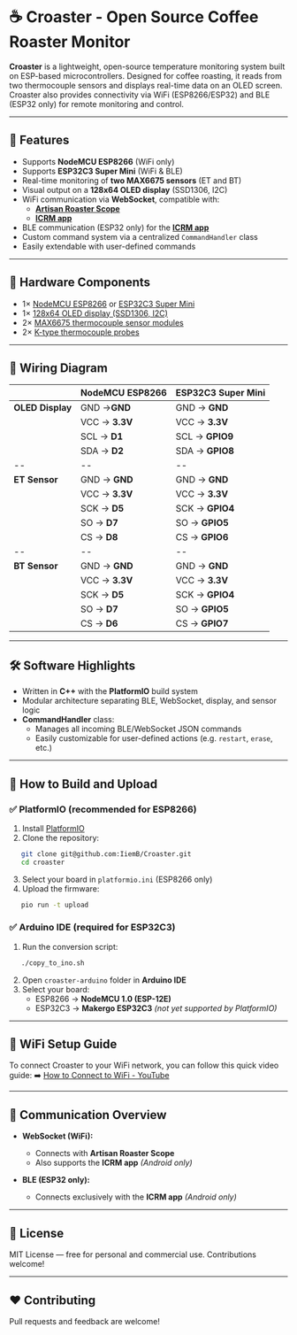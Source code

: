# ☕ Croaster - Open Source Coffee Roaster Monitor

**Croaster** is a lightweight, open-source temperature monitoring system built on ESP-based microcontrollers. Designed for coffee roasting, it reads from two thermocouple sensors and displays real-time data on an OLED screen. Croaster also provides connectivity via WiFi (ESP8266/ESP32) and BLE (ESP32 only) for remote monitoring and control.


---

## 🚀 Features

* Supports **NodeMCU ESP8266** (WiFi only)
* Supports **ESP32C3 Super Mini** (WiFi & BLE)
* Real-time monitoring of **two MAX6675 sensors** (ET and BT)
* Visual output on a **128x64 OLED display** (SSD1306, I2C)
* WiFi communication via **WebSocket**, compatible with:
  + [**Artisan Roaster Scope**](https://artisan-scope.org/)
  + [**ICRM app**](https://iiemb.github.io/#/icrm)
* BLE communication (ESP32 only) for the [**ICRM app**](https://iiemb.github.io/#/icrm)
* Custom command system via a centralized `CommandHandler` class
* Easily extendable with user-defined commands

---

## 🧩 Hardware Components

* 1× [NodeMCU ESP8266](images/NodeMCU-ESP8266.png) or [ESP32C3 Super Mini](images/ESP32C3-Super-Mini.png)
* 1× [128x64 OLED display (SSD1306, I2C)](images/OLED-Display.png)
* 2× [MAX6675 thermocouple sensor modules](images/MAX6675.png)
* 2× [K-type thermocouple probes](images/Type-K-thermocouple.png)

---

## 🔌 Wiring Diagram

|  |**NodeMCU ESP8266**|**ESP32C3 Super Mini**|
|--|--|--|
|**OLED Display**|GND →**GND**|GND → **GND**|
| |VCC → **3.3V**|VCC → **3.3V**|
| |SCL → **D1**|SCL → **GPIO9**|
| |SDA → **D2**|SDA → **GPIO8**|
|--|--|--|
|**ET Sensor**|GND → **GND**|GND → **GND**|
| |VCC → **3.3V**|VCC → **3.3V**|
| |SCK → **D5**|SCK → **GPIO4**|
| |SO  → **D7**|SO  → **GPIO5**|
| |CS  → **D8**|CS  → **GPIO6**|
|--|--|--|
|**BT Sensor**|GND → **GND**|GND → **GND**|
| |VCC → **3.3V**|VCC → **3.3V**|
| |SCK → **D5**|SCK → **GPIO4**|
| |SO  → **D7**|SO  → **GPIO5**|
| |CS  → **D6**|CS  → **GPIO7**|

---

## 🛠 Software Highlights

* Written in **C++** with the **PlatformIO** build system
* Modular architecture separating BLE, WebSocket, display, and sensor logic
* **CommandHandler** class:
  + Manages all incoming BLE/WebSocket JSON commands
  + Easily customizable for user-defined actions (e.g. `restart`,  `erase`, etc.)

---

## 🔧 How to Build and Upload

### ✅ PlatformIO (recommended for ESP8266)

1. Install [PlatformIO](https://platformio.org/)
2. Clone the repository:
   

```bash
   git clone git@github.com:IiemB/Croaster.git
   cd croaster
   ```

3. Select your board in `platformio.ini` (ESP8266 only)
4. Upload the firmware:
   

```bash
   pio run -t upload
   ```

### ✅ Arduino IDE (required for ESP32C3)

1. Run the conversion script:
   

```bash
   ./copy_to_ino.sh
   ```

2. Open `croaster-arduino` folder in **Arduino IDE**
3. Select your board:
   - ESP8266 → **NodeMCU 1.0 (ESP-12E)**
   - ESP32C3 → **Makergo ESP32C3** *(not yet supported by PlatformIO)*

---

## 🔗 WiFi Setup Guide

To connect Croaster to your WiFi network, you can follow this quick video guide: ➡️ [How to Connect to WiFi - YouTube](https://www.youtube.com/watch?v=esNiudoCEcU\&t=434s)

---

## 📡 Communication Overview

* **WebSocket (WiFi):**
  + Connects with **Artisan Roaster Scope**
  + Also supports the **ICRM app** *(Android only)*

* **BLE (ESP32 only):**
  + Connects exclusively with the **ICRM app** *(Android only)*

---

## 📘 License

MIT License — free for personal and commercial use. Contributions welcome!

---

## ❤️ Contributing

Pull requests and feedback are welcome!
